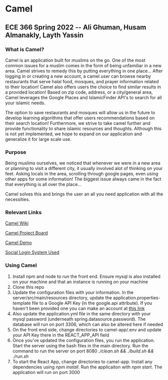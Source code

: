 # Camel

## ECE 366 Spring 2022 -- Ali Ghuman, Husam Almanakly, Layth Yassin

### What is Camel?

Camel is an application built for muslims on the go. One of the most common issues for a muslim comes in the form of being unfamiliar in a new area. Camel strives to remedy this by putting everything in one place... After logging in or creating a new account, a camel user can browse nearby restaurants that serve halal food, mosques, and prayer information related to their location! Camel also offers users the choice to find similar results in a provided location! Based on zip code, address, or a city/general area, Camel leverages the Google Places and IslamicFinder API's to search for all your islamic needs.

The option to save restaurants and mosques will allow us in the future to develop learning algorithms that offer users recommendations based on their search location! Furthermore, we strive to take camel further and provide functionality to share islamic resources and thoughts. Although this is not yet implemented, we hope to expand on our application and generalize it for large scale use. 

### Purpose

Being muslims ourselves, we noticed that whenever we were in a new area or planning to visit a different city, it usually involved alot of thinking on your feet. Asking locals in the area, scrolling through google pages, even using other apps for some information! The biggest issue always came in the fact that everything is all over the place...

Camel solves this and brings the user an all you need application with all the necessities.


### Relevant Links

[Camel Wiki](https://github.com/cooper-ece-366/ali-husam-layth/wiki/Camel)

[Camel Project Board](https://github.com/cooper-ece-366/ali-husam-layth/projects/1)

[Camel Demo](https://youtu.be/SoH39GUAsto)

[Social Login System Used](https://github.com/callicoder/spring-boot-react-oauth2-social-login-demo)


### Using Camel 

1. Install npm and node to run the front end. Ensure mysql is also installed on your machine and that an instance is running on your machine
2. Clone this repo 
3. Update the configuration files with your information. In the server/src/main/resources directory, update the application.properties-template file to a Google API Key (in the google.api attribute). If you haven't been provided one you can make an account at [this link](https://developers.google.com/maps/documentation/places/web-service/get-api-key)
4. Also update the application.yml file in the same directory with your mysql password (underneath spring.datasource.password). The database will run on port 3306, which can also be altered here if needed
5. On the front end side, change directories to camel-app/.env and update your API Key there in the REACT_APP_API field
6. Once you've updated the configuration files, you run the application. Start the server using the bash files in the main directory. Run the command to run the server on port 8080
    *./clean.sh && ./build.sh && ./run.sh*
7. To start the React App, change directories to camel-app. Install any dependencies using *npm install*. Run the applicaiton with *npm start*. The application will run on port 3000
